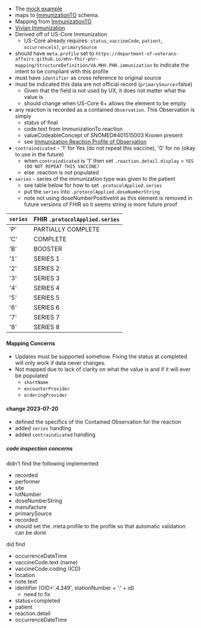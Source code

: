
- The [mock example](https://github.com/department-of-veterans-affairs/mhv-fhir-phr-mapping/blob/main/mocks/immunization.xml) 
- maps to [ImmunizationTO](https://github.com/department-of-veterans-affairs/mhv-np-via-wsclient/blob/development/src/main/resources/VIA_v4.0.7_uat.wsdl) schema.
- Mapping from [ImmunizationTO](StructureDefinition-VA.MHV.PHR.immunization-mappings.html#mappings-for-via-to-mhv-fhir-phr-immunizationto)
- [Vivian Immunization](https://vivian.worldvista.org/dox/Global_XkFVUE5WSU1N.html)
- Derived off of US-Core Immunization
  - US-Core already requires: `status`, `vaccineCode`, `patient`, `occurrence[x]`, `primarySource`
- should have `meta.profile` set to `https://department-of-veterans-affairs.github.io/mhv-fhir-phr-mapping/StructureDefinition/VA.MHV.PHR.immunization` to indicate the intent to be compliant with this profile
- must have `identifier` as cross reference to original source
- must be indicated this data are not official record (`primarySource`=false)
  - Given that the field is not used by UX, it does not matter what the value is
  - should change when US-Core 6+ allows the element to be empty
- any reaction is recorded as a contained `Observation`. This Observation is simply
  - status of final
  - code.text from ImmunizationTo.reaction
  - valueCodeableConcept of SNOMED#401515003 Known present
  - see [Immunization Reaction Profile of Observation](StructureDefinition-VA.MHV.PHR.immunizationReaction.html)
- `contraindicated` - '1' for Yes (do not repeat this vaccine), '0' for no (okay to use in the future)
  - when `contraindicated` is '1' then set `.reaction.detail.display` = `YES (DO NOT REPEAT THIS VACCINE)`
  - else .reaction is not populated
- `series` - series of the immunization type was given to the patient
  - see table below for how to set `.protocolApplied.series`
  - put the `series` into `.protocolApplied.doseNumberString`
  - note not using doseNumberPositiveInt as this element is removed in future versions of FHIR so it seems string is more future proof

| `series` |  FHIR `.protocolApplied.series` |
|--------|------|
| 'P' | PARTIALLY COMPLETE |
| 'C' | COMPLETE |
| 'B' | BOOSTER |
| '1' | SERIES 1 |
| '2' | SERIES 2 |
| '3' | SERIES 3 |
| '4' | SERIES 4 |
| '5' | SERIES 5 |
| '6' | SERIES 6 |
| '7' | SERIES 7 |
| '8' | SERIES 8 |
  
#### Mapping Concerns

- Updates must be supported somehow. Fixing the status at completed will only work if data never changes.
- Not mapped due to lack of clarity on what the value is and if it will ever be populated
  - `shortName`
  - `encounterProvider`
  - `orderingProvider`

#### change 2023-07-20

- defined the specifics of the Contained Observation for the reaction
- added `series` handling
- added `contraindicated` handling

##### code inspection concerns

didn't find the following implemented

- recorded
- performer
- site
- lotNumber
- doseNumberString
- manufacture
- primarySource
- recorded
- should set the .meta.profile to the profile so that automatic validation can be done

did find

- occurrenceDateTime
- vaccineCode.text (name)
- vaccineCode.coding (ICD)
- location
- note.text
- identifier (OID+'.4.349', stationNumber + '.' + id)
  - need to fix
- status=completed
- patient
- reaction.detail
- occurrenceDateTime

